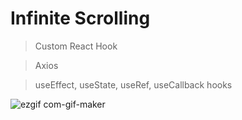 # Infinite Scrolling

> Custom React Hook

> Axios

> useEffect, useState, useRef, useCallback hooks

![ezgif com-gif-maker](https://user-images.githubusercontent.com/74892817/146434408-b4448bc0-9c96-43d2-868f-ffc8f70cc5b8.gif)
